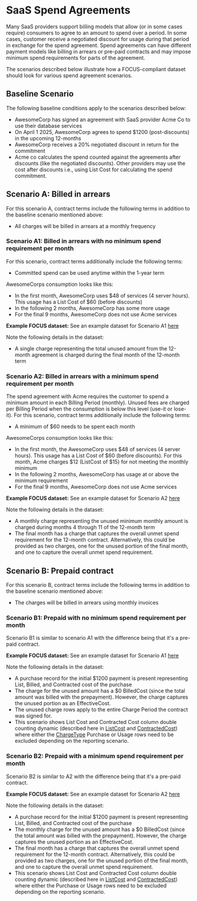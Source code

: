 # SaaS Spend Agreements

Many SaaS providers support billing models that allow (or in some cases require) consumers to agree to an amount to spend over a period. In some cases, customer receive a negotiated discount for usage during that period in exchange for the spend agreement. Spend agreements can have different payment models like billing in arrears or pre-paid contracts and may impose minimum spend requirements for parts of the agreement.

The scenarios described below illustrate how a FOCUS-compliant dataset should look for various spend agreement scenarios.

## Baseline Scenario

The following baseline conditions apply to the scenarios described below:

* AwesomeCorp has signed an agreement with SaaS provider Acme Co to use their database services
* On April 1 2025, AwesomeCorp agrees to spend &dollar;1200 (post-discounts) in the upcoming 12-months
* AwesomeCorp receives a 20% negotiated discount in return for the commitment
* Acme co calculates the spend counted against the agreements after discounts (like the negotiated discounts). Other providers may use the cost after discounts i.e., using List Cost for calculating the spend commitment.

## Scenario A: Billed in arrears

For this scenario A, contract terms include the following terms in addition to the baseline scenario mentioned above:

* All charges will be billed in arrears at a monthly frequency

### Scenario A1: Billed in arrears with no minimum spend requirement per month

For this scenario, contract terms additionally include the following terms:

* Committed spend can be used anytime within the 1-year term

AwesomeCorps consumption looks like this:

* In the first month, AwesomeCorp uses &dollar;48 of services (4 server hours). This usage has a List Cost of &dollar;60 (before discounts)
* In the following 2 months, AwesomeCorp has some more usage
* For the final 9 months, AwesomeCorp does not use Acme services

**Example FOCUS dataset:** See an example dataset for Scenario A1 [here](https://docs.google.com/spreadsheets/d/1H69HmngVv-mKpFR-sveY-fSAdR49syqQd7AKOPPQ64A/edit?gid=1740845023#gid=1740845023&range=A15)

Note the following details in the dataset:

* A single charge representing the total unused amount from the 12-month agreement is charged during the final month of the 12-month term

### Scenario A2: Billed in arrears with a minimum spend requirement per month

The spend agreement with Acme requires the customer to spend a minimum amount in each Billing Period (monthly). Unused fees are charged per Billing Period when the consumption is below this level (use-it or lose-it). For this scenario, contract terms additionally include the following terms:

* A minimum of &dollar;60 needs to be spent each month

AwesomeCorps consumption looks like this:

* In the first month, the AwesomeCorp uses &dollar;48 of services (4 server hours). This usage has a List Cost of &dollar;60 (before discounts). For this month, Acme charges &dollar;12 (ListCost of &dollar;15) for not meeting the monthly minimum
* In the following 2 months, AwesomeCorp has usage at or above the minimum requirement
* For the final 9 months, AwesomeCorp does not use Acme services

**Example FOCUS dataset:** See an example dataset for Scenario A2 [here](https://docs.google.com/spreadsheets/d/1H69HmngVv-mKpFR-sveY-fSAdR49syqQd7AKOPPQ64A/edit?gid=1740845023#gid=1740845023&range=A25)

Note the following details in the dataset:

* A monthly charge representing the unused minimum monthly amount is charged during months 4 through 11 of the 12-month term
* The final month has a charge that captures the overall unmet spend requirement for the 12-month contract. Alternatively, this could be provided as two charges, one for the unused portion of the final month, and one to capture the overall unmet spend requirement.

## Scenario B: Prepaid contract

For this scenario B, contract terms include the following terms in addition to the baseline scenario mentioned above:

* The charges will be billed in arrears using monthly invoices

### Scenario B1: Prepaid with no minimum spend requirement per month

Scenario B1 is similar to scenario A1 with the difference being that it's a pre-paid contract.

**Example FOCUS dataset:** See an example dataset for Scenario A1 [here](https://docs.google.com/spreadsheets/d/1H69HmngVv-mKpFR-sveY-fSAdR49syqQd7AKOPPQ64A/edit?gid=1740845023#gid=1740845023&range=A46)

Note the following details in the dataset:

* A purchase record for the initial &dollar;1200 payment is present representing List, Billed, and Contracted cost of the purchase
* The charge for the unused amount has a &dollar;0 BilledCost (since the total amount was billed with the prepayment). However, the charge captures the unused portion as an EffectiveCost.
* The unused charge rows apply to the entire Charge Period the contract was signed for.
* This scenario shows List Cost and Contracted Cost column double counting dynamic (described here in [ListCost](#listcost) and [ContractedCost](#contractedcost)) where either the [ChargeType](#chargetype) Purchase or Usage rows need to be excluded depending on the reporting scenario.

### Scenario B2: Prepaid with a minimum spend requirement per month

Scenario B2 is similar to A2 with the difference being that it's a pre-paid contract.

**Example FOCUS dataset:** See an example dataset for Scenario A2 [here](https://docs.google.com/spreadsheets/d/1H69HmngVv-mKpFR-sveY-fSAdR49syqQd7AKOPPQ64A/edit?gid=1740845023#gid=1740845023&range=A58)

Note the following details in the dataset:

* A purchase record for the initial &dollar;1200 payment is present representing List, Billed, and Contracted cost of the purchase
* The monthly charge for the unused amount has a &dollar;0 BilledCost (since the total amount was billed with the prepayment). However, the charge captures the unused portion as an EffectiveCost.
* The final month has a charge that captures the overall unmet spend requirement for the 12-month contract. Alternatively, this could be provided as two charges, one for the unused portion of the final month, and one to capture the overall unmet spend requirement.
* This scenario shows List Cost and Contracted Cost column double counting dynamic (described here in [ListCost](#listcost) and [ContractedCost](#contractedcost)) where either the Purchase or Usage rows need to be excluded depending on the reporting scenario.
